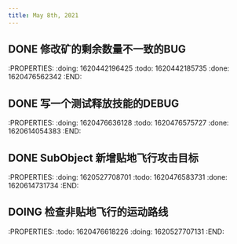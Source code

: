 ```yaml
---
title: May 8th, 2021
---
```


## DONE 修改矿的剩余数量不一致的BUG
:PROPERTIES:
:doing: 1620442196425
:todo: 1620442185735
:done: 1620476562342
:END:
## DONE 写一个测试释放技能的DEBUG
:PROPERTIES:
:doing: 1620476636128
:todo: 1620476575727
:done: 1620614054383
:END:
## DONE SubObject 新增贴地飞行攻击目标
:PROPERTIES:
:doing: 1620527708701
:todo: 1620476583731
:done: 1620614731734
:END:
## DOING 检查非贴地飞行的运动路线
:PROPERTIES:
:todo: 1620476618226
:doing: 1620527707131
:END:
